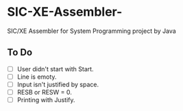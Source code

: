 # SIC-XE-Assembler-

SIC/XE Assembler for System Programming project by Java

## To Do ##

- [ ] User didn't start with Start.
- [ ] Line is emoty.
- [ ] Input isn't justified by space.
- [ ] RESB or RESW = 0.
- [ ] Printing with Justify.

